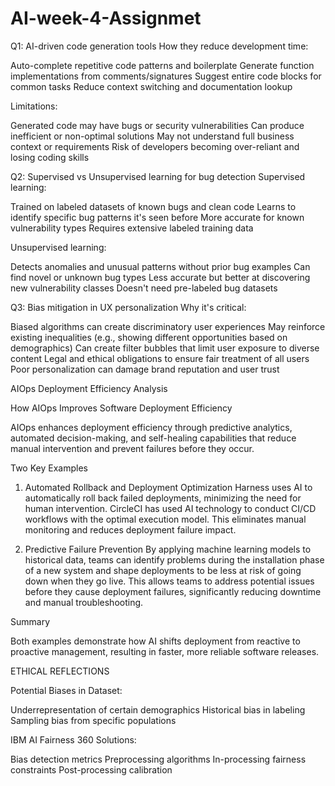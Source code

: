# AI-week-4-Assignmet
Q1: AI-driven code generation tools
How they reduce development time:

Auto-complete repetitive code patterns and boilerplate
Generate function implementations from comments/signatures
Suggest entire code blocks for common tasks
Reduce context switching and documentation lookup

Limitations:

Generated code may have bugs or security vulnerabilities
Can produce inefficient or non-optimal solutions
May not understand full business context or requirements
Risk of developers becoming over-reliant and losing coding skills

Q2: Supervised vs Unsupervised learning for bug detection
Supervised learning:

Trained on labeled datasets of known bugs and clean code
Learns to identify specific bug patterns it's seen before
More accurate for known vulnerability types
Requires extensive labeled training data

Unsupervised learning:

Detects anomalies and unusual patterns without prior bug examples
Can find novel or unknown bug types
Less accurate but better at discovering new vulnerability classes
Doesn't need pre-labeled bug datasets

Q3: Bias mitigation in UX personalization
Why it's critical:

Biased algorithms can create discriminatory user experiences
May reinforce existing inequalities (e.g., showing different opportunities based on demographics)
Can create filter bubbles that limit user exposure to diverse content
Legal and ethical obligations to ensure fair treatment of all users
Poor personalization can damage brand reputation and user trust

AIOps Deployment Efficiency Analysis

How AIOps Improves Software Deployment Efficiency

AIOps enhances deployment efficiency through predictive analytics, automated decision-making, and self-healing capabilities that reduce manual intervention and prevent failures before they occur.

Two Key Examples

1. Automated Rollback and Deployment Optimization
Harness uses AI to automatically roll back failed deployments, minimizing the need for human intervention. CircleCI has used AI technology to conduct CI/CD workflows with the optimal execution model. This eliminates manual monitoring and reduces deployment failure impact.

2. Predictive Failure Prevention
By applying machine learning models to historical data, teams can identify problems during the installation phase of a new system and shape deployments to be less at risk of going down when they go live. This allows teams to address potential issues before they cause deployment failures, significantly reducing downtime and manual troubleshooting.

Summary

Both examples demonstrate how AI shifts deployment from reactive to proactive management, resulting in faster, more reliable software releases.

ETHICAL REFLECTIONS

Potential Biases in Dataset:

Underrepresentation of certain demographics
Historical bias in labeling
Sampling bias from specific populations


IBM AI Fairness 360 Solutions:

Bias detection metrics
Preprocessing algorithms
In-processing fairness constraints
Post-processing calibration
